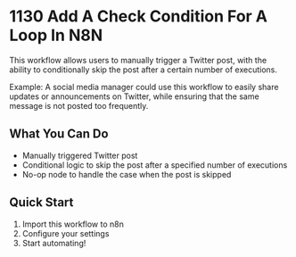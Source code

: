 # 1130 Add A Check Condition For A Loop In N8N

This workflow allows users to manually trigger a Twitter post, with the ability to conditionally skip the post after a certain number of executions.

Example: A social media manager could use this workflow to easily share updates or announcements on Twitter, while ensuring that the same message is not posted too frequently.

## What You Can Do
- Manually triggered Twitter post
- Conditional logic to skip the post after a specified number of executions
- No-op node to handle the case when the post is skipped

## Quick Start
1. Import this workflow to n8n
2. Configure your settings
3. Start automating!

